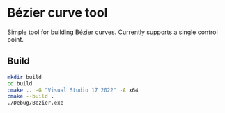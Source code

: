 # Bézier curve tool

Simple tool for building Bézier curves. Currently supports a single control point.

## Build

```bash
mkdir build
cd build
cmake .. -G "Visual Studio 17 2022" -A x64
cmake --build .
./Debug/Bezier.exe
```
